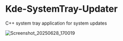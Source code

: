 # Kde-SystemTray-Updater
C++ system tray application for system updates

![Screenshot_20250628_170019](https://github.com/user-attachments/assets/196bd1b3-0d94-41cb-be9e-e5c28fa7d901)
